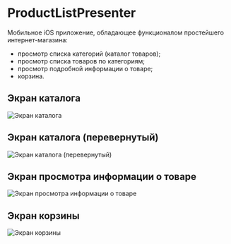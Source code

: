# ProductListPresenter
Мобильное iOS приложение, обладающее функционалом простейшего интернет-магазина:
* просмотр списка категорий (каталог товаров);
* просмотр списка товаров по категориям;
* просмотр подробной информации о товаре;
* корзина.

## Экран каталога
![Экран каталога](Images/catalog.png)

## Экран каталога (перевернутый)
![Экран каталога (перевернутый)](Images/catalog_rotated.png)

## Экран просмотра информации о товаре
![Экран просмотра информации о товаре](Images/product_details.png)

## Экран корзины
![Экран корзины](Images/shopping_cart.png)
